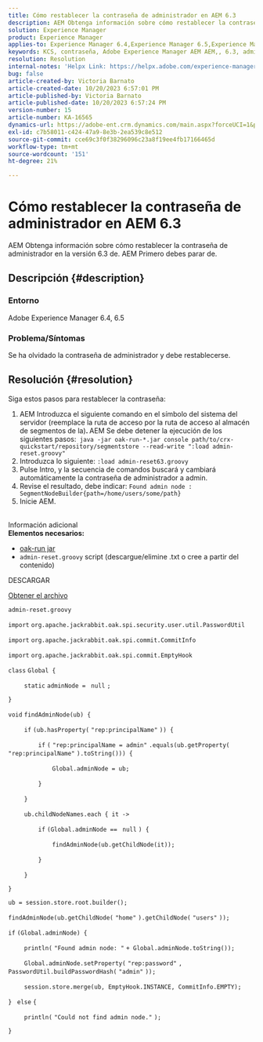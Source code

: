 ```yaml
---
title: Cómo restablecer la contraseña de administrador en AEM 6.3
description: AEM Obtenga información sobre cómo restablecer la contraseña de administrador en la versión 6.3 de.
solution: Experience Manager
product: Experience Manager
applies-to: Experience Manager 6.4,Experience Manager 6.5,Experience Manager
keywords: KCS, contraseña, Adobe Experience Manager AEM AEM,, 6.3, administrador
resolution: Resolution
internal-notes: 'Helpx Link: https://helpx.adobe.com/experience-manager/kb/How-to-reset-the-admin-password-in-AEM-6-3.html'
bug: false
article-created-by: Victoria Barnato
article-created-date: 10/20/2023 6:57:01 PM
article-published-by: Victoria Barnato
article-published-date: 10/20/2023 6:57:24 PM
version-number: 15
article-number: KA-16565
dynamics-url: https://adobe-ent.crm.dynamics.com/main.aspx?forceUCI=1&pagetype=entityrecord&etn=knowledgearticle&id=0f900d73-7a6f-ee11-8df0-6045bd0061cb
exl-id: c7b58011-c424-47a9-8e3b-2ea539c8e512
source-git-commit: cce69c3f0f38296096c23a8f19ee4fb17166465d
workflow-type: tm+mt
source-wordcount: '151'
ht-degree: 21%

---
```


# Cómo restablecer la contraseña de administrador en AEM 6.3


AEM Obtenga información sobre cómo restablecer la contraseña de administrador en la versión 6.3 de. AEM Primero debes parar de.

## Descripción {#description}


### <b>Entorno</b>

Adobe Experience Manager 6.4, 6.5



### <b>Problema/Síntomas</b>

Se ha olvidado la contraseña de administrador y debe restablecerse.


## Resolución {#resolution}


Siga estos pasos para restablecer la contraseña:

1. AEM Introduzca el siguiente comando en el símbolo del sistema del servidor (reemplace la ruta de acceso por la ruta de acceso al almacén de segmentos de la)<b>. </b>AEM Se debe detener la ejecución de los siguientes pasos:` java -jar oak-run-*.jar console path/to/crx-quickstart/repository/segmentstore --read-write ":load admin-reset.groovy"`
2. Introduzca lo siguiente: `:load admin-reset63.groovy`
3. Pulse Intro, y la secuencia de comandos buscará y cambiará automáticamente la contraseña de administrador a admin.
4. Revise el resultado, debe indicar: `Found admin node : SegmentNodeBuilder{path=/home/users/some/path}`
5. Inicie AEM.

<br>Información adicional<br>
<b>Elementos necesarios:</b>

- [oak-run jar](https://repo1.maven.org/maven2/org/apache/jackrabbit/oak-run/)
- `admin-reset.groovy` script (descargue/elimine .txt o cree a partir del contenido)


DESCARGAR

[Obtener el archivo](https://helpx.adobe.com/content/dam/help/en/experience-manager/kb/How-to-reset-the-admin-password-in-AEM-6-3/_jcr_content/main-pars/download_section/download-1/admin-reset_groovy.txt "admin-reset.groovy.txt")

`admin-reset.groovy`



`import` `org.apache.jackrabbit.oak.spi.security.user.util.PasswordUtil`

`import` `org.apache.jackrabbit.oak.spi.commit.CommitInfo`

`import` `org.apache.jackrabbit.oak.spi.commit.EmptyHook`



`class` `Global {`

`    ` `static` `adminNode = ` `null` `;`

`}`



`void` `findAdminNode(ub) {`

`    ` `if` `(ub.hasProperty(` `"rep:principalName"` `)) {`

`        ` `if` `(` `"rep:principalName = admin"` `.equals(ub.getProperty(` `"rep:principalName"` `).toString())) {`

`            ` `Global.adminNode = ub;`

`        ` `}`

`    ` `}`

`    ` `ub.childNodeNames.each { it ->`

`        ` `if` `(Global.adminNode == ` `null` `) {`

`            ` `findAdminNode(ub.getChildNode(it));`

`        ` `}`

`    ` `}`

`}`



`ub = session.store.root.builder();`

`findAdminNode(ub.getChildNode(` `"home"` `).getChildNode(` `"users"` `));`



`if` `(Global.adminNode) {`

`    ` `println(` `"Found admin node: "` `+ Global.adminNode.toString());`

`    ` `Global.adminNode.setProperty(` `"rep:password"` `, PasswordUtil.buildPasswordHash(` `"admin"` `));`

`    ` `session.store.merge(ub, EmptyHook.INSTANCE, CommitInfo.EMPTY);`

`} ` `else` `{`

`    ` `println(` `"Could not find admin node."` `);`

`}`
